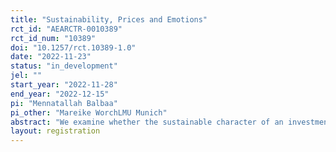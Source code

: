 ```yaml
---
title: "Sustainability, Prices and Emotions"
rct_id: "AEARCTR-0010389"
rct_id_num: "10389"
doi: "10.1257/rct.10389-1.0"
date: "2022-11-23"
status: "in_development"
jel: ""
start_year: "2022-11-28"
end_year: "2022-12-15"
pi: "Mennatallah Balbaa"
pi_other: "Mareike WorchLMU Munich"
abstract: "We examine whether the sustainable character of an investment impacts asset prices. We use experimental markets with the structure introduced by Smith, Suchanek, and Williams (1988) to investigate the impact of sustainable attributes. Empirical evidence suggests that investors experience positive emotions when choosing a sustainable investment and that positive emotions correlate with purchases and overpricing. We analyze investors' emotions using a face-reading software and posit that a high sustainability level leads to positive emotions and price increases. Conversely, a low sustainability level is associated with fear and, thus, price decreases. Moreover, we test how participants’ sustainability preferences influence their trading behavior."
layout: registration
---
```


